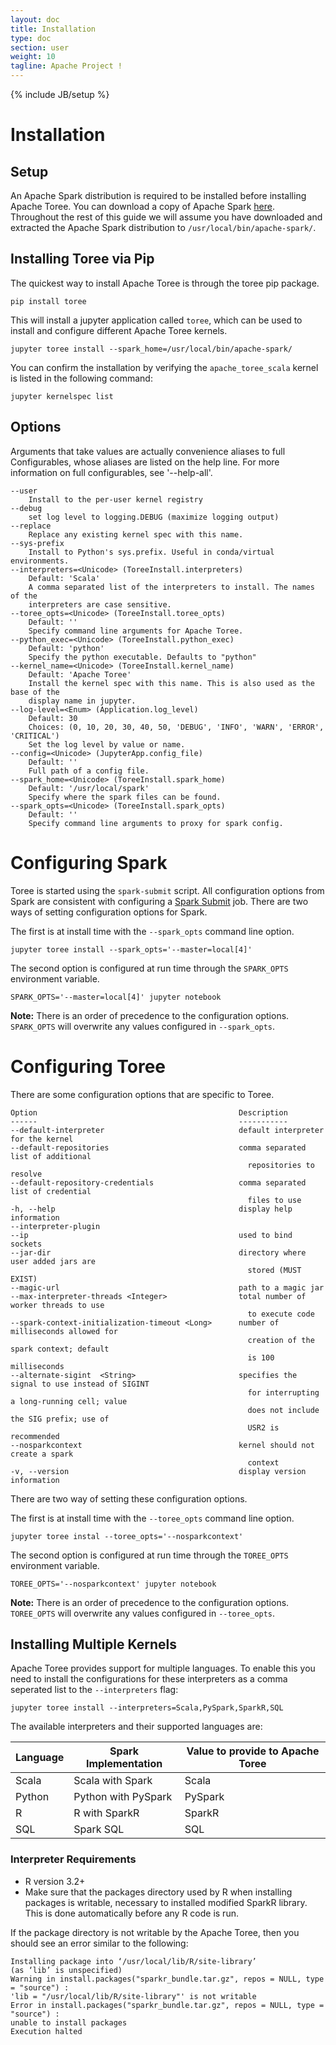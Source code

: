 ```yaml
---
layout: doc
title: Installation
type: doc
section: user
weight: 10
tagline: Apache Project !
---
```

<!--
{% comment %}
Licensed to the Apache Software Foundation (ASF) under one or more
contributor license agreements.  See the NOTICE file distributed with
this work for additional information regarding copyright ownership.
The ASF licenses this file to you under the Apache License, Version 2.0
(the "License"); you may not use this file except in compliance with
the License.  You may obtain a copy of the License at

http://www.apache.org/licenses/LICENSE-2.0

Unless required by applicable law or agreed to in writing, software
distributed under the License is distributed on an "AS IS" BASIS,
WITHOUT WARRANTIES OR CONDITIONS OF ANY KIND, either express or implied.
See the License for the specific language governing permissions and
limitations under the License.
{% endcomment %}
-->

{% include JB/setup %}

# Installation

## Setup

An Apache Spark distribution is required to be installed before installing Apache Toree. You can download a copy of Apache Spark [here](http://spark.apache.org/downloads.html). Throughout the rest of this guide we will assume you have downloaded and extracted the Apache Spark distribution to `/usr/local/bin/apache-spark/`.

## Installing Toree via Pip

The quickest way to install Apache Toree is through the toree pip package.

```
pip install toree
```

This will install a jupyter application called `toree`, which can be used to install and configure different Apache Toree kernels.

```
jupyter toree install --spark_home=/usr/local/bin/apache-spark/
```

You can confirm the installation by verifying the `apache_toree_scala` kernel is listed in the following command:

```
jupyter kernelspec list
```

## Options
Arguments that take values are actually convenience aliases to full
Configurables, whose aliases are listed on the help line. For more information
on full configurables, see '--help-all'.

```
--user
    Install to the per-user kernel registry
--debug
    set log level to logging.DEBUG (maximize logging output)
--replace
    Replace any existing kernel spec with this name.
--sys-prefix
    Install to Python's sys.prefix. Useful in conda/virtual environments.
--interpreters=<Unicode> (ToreeInstall.interpreters)
    Default: 'Scala'
    A comma separated list of the interpreters to install. The names of the
    interpreters are case sensitive.
--toree_opts=<Unicode> (ToreeInstall.toree_opts)
    Default: ''
    Specify command line arguments for Apache Toree.
--python_exec=<Unicode> (ToreeInstall.python_exec)
    Default: 'python'
    Specify the python executable. Defaults to "python"
--kernel_name=<Unicode> (ToreeInstall.kernel_name)
    Default: 'Apache Toree'
    Install the kernel spec with this name. This is also used as the base of the
    display name in jupyter.
--log-level=<Enum> (Application.log_level)
    Default: 30
    Choices: (0, 10, 20, 30, 40, 50, 'DEBUG', 'INFO', 'WARN', 'ERROR', 'CRITICAL')
    Set the log level by value or name.
--config=<Unicode> (JupyterApp.config_file)
    Default: ''
    Full path of a config file.
--spark_home=<Unicode> (ToreeInstall.spark_home)
    Default: '/usr/local/spark'
    Specify where the spark files can be found.
--spark_opts=<Unicode> (ToreeInstall.spark_opts)
    Default: ''
    Specify command line arguments to proxy for spark config.
```

# Configuring Spark

Toree is started using the `spark-submit` script. All configuration options from Spark are consistent with configuring
a [Spark Submit](http://spark.apache.org/docs/latest/submitting-applications.html) job. There are two ways of
setting configuration options for Spark.

The first is at install time with the `--spark_opts` command line option.

```
jupyter toree install --spark_opts='--master=local[4]'
```

The second option is configured at run time through the `SPARK_OPTS` environment variable.

```
SPARK_OPTS='--master=local[4]' jupyter notebook
```

__Note:__ There is an order of precedence to the configuration options. `SPARK_OPTS` will overwrite any values configured in `--spark_opts`.


# Configuring Toree

There are some configuration options that are specific to Toree.

```
Option                                             Description
------                                             -----------
--default-interpreter                              default interpreter for the kernel
--default-repositories                             comma separated list of additional
                                                     repositories to resolve
--default-repository-credentials                   comma separated list of credential
                                                     files to use
-h, --help                                         display help information
--interpreter-plugin
--ip                                               used to bind sockets
--jar-dir                                          directory where user added jars are
                                                     stored (MUST EXIST)
--magic-url                                        path to a magic jar
--max-interpreter-threads <Integer>                total number of worker threads to use
                                                     to execute code
--spark-context-initialization-timeout <Long>      number of milliseconds allowed for
                                                     creation of the spark context; default
                                                     is 100 milliseconds
--alternate-sigint  <String>                       specifies the signal to use instead of SIGINT
                                                     for interrupting a long-running cell; value
                                                     does not include the SIG prefix; use of
                                                     USR2 is recommended
--nosparkcontext                                   kernel should not create a spark
                                                     context
-v, --version                                      display version information
```

There are two way of setting these configuration options.

The first is at install time with the `--toree_opts` command line option.

```
jupyter toree instal --toree_opts='--nosparkcontext'
```

The second option is configured at run time through the `TOREE_OPTS` environment variable.

```
TOREE_OPTS='--nosparkcontext' jupyter notebook
```

__Note:__ There is an order of precedence to the configuration options. `TOREE_OPTS` will overwrite any values configured in `--toree_opts`.


## Installing Multiple Kernels

Apache Toree provides support for multiple languages. To enable this you need to install the configurations for these
interpreters as a comma seperated list to the `--interpreters` flag:

```
jupyter toree install --interpreters=Scala,PySpark,SparkR,SQL
```

The available interpreters and their supported languages are:

| Language | Spark Implementation | Value to provide to Apache Toree |
|----------|----------------------|----------------------------------|
| Scala    | Scala with Spark     | Scala                            |
| Python   | Python with PySpark  | PySpark                          |
| R        | R with SparkR        | SparkR                           |
| SQL      | Spark SQL            | SQL                              |

### Interpreter Requirements
* R version 3.2+
* Make sure that the packages directory used by R when installing packages is writable, necessary to installed modified SparkR library. This is done automatically before any R code is run.

If the package directory is not writable by the Apache Toree, then you should see an error similar to the following:

```
Installing package into ‘/usr/local/lib/R/site-library’
(as ‘lib’ is unspecified)
Warning in install.packages("sparkr_bundle.tar.gz", repos = NULL, type = "source") :
'lib = "/usr/local/lib/R/site-library"' is not writable
Error in install.packages("sparkr_bundle.tar.gz", repos = NULL, type = "source") :
unable to install packages
Execution halted
```
